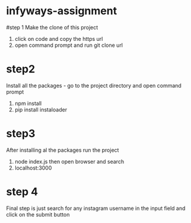 # infyways-assignment
#step 1
Make the clone of this project 
1. click on code and copy the https url
2. open command prompt and run 
    git clone url

# step2
Install all the packages - go to the project directory and open command prompt
1. npm install 
2. pip install instaloader

# step3

After installing al the packages run the project
 1. node index.js
then open browser and search 
  2. localhost:3000
  
# step 4

Final step is just search for any instagram username in the input field and click on the submit button
